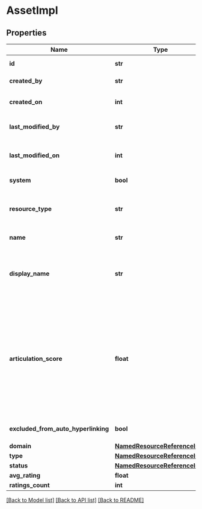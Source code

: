 # AssetImpl

## Properties
Name | Type | Description | Notes
------------ | ------------- | ------------- | -------------
**id** | **str** | The id of the represented object (entity). | 
**created_by** | **str** | The id of the user that created this resource. | [optional] 
**created_on** | **int** | The timestamp (in UTC time standard) of the creation of this resource. | [optional] 
**last_modified_by** | **str** | The id of the user who modified this resource the last time. | [optional] 
**last_modified_on** | **int** | The timestamp (in UTC time standard) of the last modification of this resource. | [optional] 
**system** | **bool** | Whether this is a system resource or not. | [optional] 
**resource_type** | **str** | The type of this resource, i.e. [Community, Asset, Domain, Attribute, Relation, WorkflowInstance]. | 
**name** | **str** | The name of the resource. | [optional] 
**display_name** | **str** | The display name of the asset.  &lt;p&gt;  Please note that \&quot;displayName\&quot; corresponds to the \&quot;Name\&quot; in the UI. | [optional] 
**articulation_score** | **float** | The articulation score for this asset.  &lt;p&gt;  Expresses how well this asset is articulated.  The articulation score is a percentage number ranging from 0 to 100.  The articulation rules can be configured to calculate the articulation score.  Whenever the asset is modified, by changing its attributes or statuses, the articulation score is re-evaluated. | [optional] 
**excluded_from_auto_hyperlinking** | **bool** | Whether this asset is excluded from hyperlinking or not. | [optional] 
**domain** | [**NamedResourceReferenceImpl**](NamedResourceReferenceImpl.md) |  | [optional] 
**type** | [**NamedResourceReferenceImpl**](NamedResourceReferenceImpl.md) |  | [optional] 
**status** | [**NamedResourceReferenceImpl**](NamedResourceReferenceImpl.md) |  | [optional] 
**avg_rating** | **float** | The average rating. | [optional] 
**ratings_count** | **int** | The number of ratings. | [optional] 

[[Back to Model list]](../README.md#documentation-for-models) [[Back to API list]](../README.md#documentation-for-api-endpoints) [[Back to README]](../README.md)

